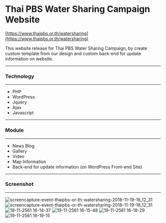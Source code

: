# Thai PBS Water Sharing Campaign Website

[https://www.thaipbs.or.th/watersharing](https://www.thaipbs.or.th/watersharing)

This website release for Thai PBS Water Sharing Campaign,
by create custom template from our design and custom back-end for update information on website.

*******************
### Technology
*******************
- PHP
- WordPress
- Jquery
- Ajax
- Javascript

*******************
### Module
*******************
- News Blog
- Gallery
- Video
- Map Information
- Back-end for update information (on WordPress Front-end Site)

*******************
### Screenshot
*******************
![screencapture-event-thaipbs-or-th-watersharing-2018-11-19-16_12_31](https://user-images.githubusercontent.com/35105143/48697808-1629ab80-ec18-11e8-9910-9ac31a3bd05f.jpg)
![screencapture-event-thaipbs-or-th-watersharing-2018-11-19-16_12_31](https://user-images.githubusercontent.com/35105143/48697809-1629ab80-ec18-11e8-85a4-0423ec4486ad.png)
![19-11-2561 16-14-37](https://user-images.githubusercontent.com/35105143/48697801-14f87e80-ec18-11e8-93e7-4ba2b4c1f602.jpg)
![19-11-2561 16-15-48](https://user-images.githubusercontent.com/35105143/48697804-15911500-ec18-11e8-9088-8aeb37bfc52a.jpg)
![19-11-2561 16-18-29](https://user-images.githubusercontent.com/35105143/48697805-15911500-ec18-11e8-865e-f379efd53927.jpg)
![19-11-2561 16-19-15](https://user-images.githubusercontent.com/35105143/48697807-15911500-ec18-11e8-8d3c-963d40633bf4.jpg)
